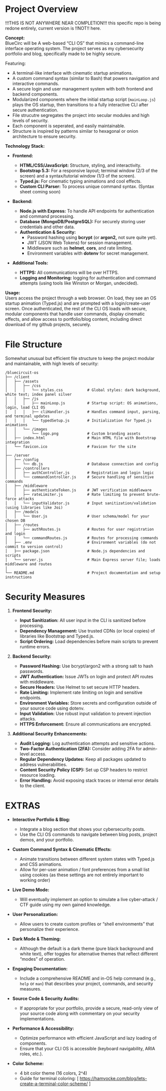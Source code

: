 




# Project Overview
!!!THIS IS NOT ANYWHERE NEAR COMPLETION!!! this specific repo is being redone entirely, current version is !!NOT!! here.

**Concept:**  
BlueCirc will be A web-based “CLI OS” that mimics a command-line interface operating system. The project serves as my cybersecurity portfolio and blog, specifically made to be highly secure. 

Featuring:
- A terminal-like interface with cinematic startup animations.
- A custom command syntax (similar to Bash) that powers navigation and interactive commands.
- A secure login and user management system with both frontend and backend components.
- Modularized components where the initial startup script (`mainLoop.js`) plays the OS startup, then transitions to a fully interactive CLI after secure authentication.
- File strucutre segregates the project into secular modules and high levels of security.
- Each component is seperated, and easily maintainable.
- Structure is inspired by patterns similar to hexagonal or onion architecture to ensure security.

**Technology Stack:**
- **Frontend:**  
  - **HTML/CSS/JavaScript:** Structure, styling, and interactivity.
  - **Bootstrap 5.3:** For a responsive layout; terminal window (2/3 of the screen) and a syntax/tutorial window (1/3 of the screen).
  - **Typed.js:** For cinematic typing animations and cool effects.
  - **Custom CLI Parser:** To process unique command syntax. (Syntax sheet coming soon)
  
- **Backend:**  
  - **Node.js with Express:** To handle API endpoints for authentication and command processing.
  - **Database (MongoDB/PostgreSQL):** For securely storing user credentials and other data.
  - **Authentication & Security:**  
    - Password hashing using **bcrypt** (or **argon2,** not sure quite yet).
    - JWT (JSON Web Tokens) for session management.
    - Middleware such as **helmet**, **cors**, and rate limiting.
    - Environment variables with **dotenv** for secret management.
  
- **Additional Tools:**  
  - **HTTPS:** All communications will be over HTTPS.
  - **Logging and Monitoring:** logging for authentication and command attempts (using tools like Winston or Morgan, undecided).

**Usage:**  
Users access the project through a web browser. On load, they see an OS startup animation (Typed.js) and are prompted with a login/create-user screen. Once authenticated, the rest of the CLI OS loads with secure, modular components that handle user commands, display cinematic effects, and allow access to portfolio/blog content, including direct download of my github projects, securely.




# File Structure

Somewhat unusual but efficient file structure to keep the project modular and maintainable, with high levels of security:

```
/bluecircuit-os
├── /client
│   ├── /assets
│   │   ├── /css
│   │   │   └── styles.css           # Global styles: dark background, white text; index panel silver
│   │   ├── /js
│   │   │   ├── mainLoop.js          # Startup script: OS animations, login, load CLI OS
│   │   │   ├── cliHandler.js        # Handles command input, parsing, and terminal updates
│   │   │   └── typedSetup.js        # Initialization for Typed.js animations
│   │   └── /images
│   │       └── logo.png             # Custom branding assets
│   ├── index.html                   # Main HTML file with Bootstrap integration
│   └── favicon.ico                  # Favicon for the site
│
├── /server
│   ├── /config
│   │   └── db.js                    # Database connection and config
│   ├── /controllers
│   │   ├── authController.js        # Registration and login logic
│   │   └── commandController.js     # Secure handling of sensitive commands
│   ├── /middleware
│   │   ├── authenticateToken.js     # JWT verification middleware
│   │   ├── rateLimiter.js           # Rate limiting to prevent brute-force attacks
│   │   └── inputValidator.js        # Input sanitization/validation (using libraries like Joi)
│   ├── /models
│   │   └── User.js                  # User schema/model for your chosen DB
│   ├── /routes
│   │   ├── authRoutes.js            # Routes for user registration and login
│   │   └── commandRoutes.js         # Routes for processing commands
│   ├── .env                         # Environment variables (do not commit to version control)
│   ├── package.json                 # Node.js dependencies and scripts
│   └── server.js                    # Main Express server file; loads middleware and routes
│
└── README.md                        # Project documentation and setup instructions
```




# Security Measures

1. **Frontend Security:**
   - **Input Sanitization:** All user input in the CLI is sanitized before processing.
   - **Dependency Management:** Use trusted CDNs (or local copies) of libraries like Bootstrap and Typed.js.
   - **Script Ordering:** Load dependencies before main scripts to prevent runtime errors.

2. **Backend Security:**
   - **Password Hashing:** Use bcrypt/argon2 with a strong salt to hash passwords.
   - **JWT Authentication:** Issue JWTs on login and protect API routes with middleware.
   - **Secure Headers:** Use Helmet to set secure HTTP headers.
   - **Rate Limiting:** Implement rate limiting on login and sensitive endpoints.
   - **Environment Variables:** Store secrets and configuration outside of your source code using dotenv.
   - **Input Validation:** Use robust input validation to prevent injection attacks.
   - **HTTPS Enforcement:** Ensure all communications are encrypted.

3. **Additional Security Enhancements:**
   - **Audit Logging:** Log authentication attempts and sensitive actions.
   - **Two-Factor Authentication (2FA):** Consider adding 2FA for admin-level access.
   - **Regular Dependency Updates:** Keep all packages updated to address vulnerabilities.
   - **Content Security Policy (CSP):** Set up CSP headers to restrict resource loading.
   - **Error Handling:** Avoid exposing stack traces or internal error details to the client.

# EXTRAS

- **Interactive Portfolio & Blog:**
  - Integrate a blog section that shows your cybersecurity posts.
  - Use the CLI OS commands to navigate between blog posts, project demos, and your portfolio.
  
- **Custom Command Syntax & Cinematic Effects:**
  - Animate transitions between different system states with Typed.js and CSS animations.
  - Allow for per-user animation / font preferences from a small list using cookies (as these settings are not entirely important to working order)

- **Live Demo Mode:**
  - Will eventually implement an option to simulate a live cyber-attack / CTF guide using my own gained knowledge.
  
- **User Personalization:**
  - Allow users to create custom profiles or “shell environments” that personalize their experience.
  
- **Dark Mode & Theming:**
  - Although the default is a dark theme (pure black background and white text), offer toggles for alternative themes that reflect different “modes” of operation.
  
- **Engaging Documentation:**
  - Include a comprehensive README and in-OS help command (e.g., `help` or `man`) that describes your project, commands, and security measures.
  
- **Source Code & Security Audits:**
  - If appropriate for your portfolio, provide a secure, read-only view of your source code along with commentary on your security implementations.
  
- **Performance & Accessibility:**
  - Optimize performance with efficient JavaScript and lazy loading of components.
  - Ensure that your CLI OS is accessible (keyboard navigability, ARIA roles, etc.).
 
- **Color Scheme:**
  - 4 bit color theme (16 colors, 2^4)
  - Guide for terminal coloring: [ https://hamvocke.com/blog/lets-create-a-terminal-color-scheme/ ]





